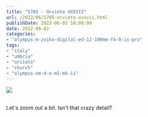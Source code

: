 ```yaml
---
title: "5705 - Orvieto XXXVII"
url: /2022/06/5705-orvieto-xxxvii.html
publishDate: 2022-06-02 18:00:00
date: 2022-06-02
categories:
- "olympus-m-zuiko-digital-ed-12-100mm-f4-0-is-pro"
tags:
- "italy"
- "umbria"
- "orvieto"
- "church"
- "olympus-om-d-e-m1-mk-ii"
---
```

<div class="container">
<div class="center"><a target="_blank" href="https://d25zfm9zpd7gm5.cloudfront.net/1200x1200/2019/20190905_124854_lr.jpg"><img class="webfeedsFeaturedVisual" src="https://d25zfm9zpd7gm5.cloudfront.net/0600x0600/2019/20190905_124854_lr.jpg" /></a></div>
</div>
<br />

Let's zoom out a bit. Isn't that crazy detail?
